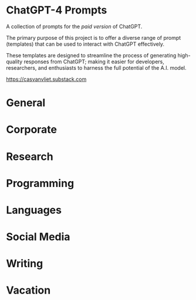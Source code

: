 # ChatGPT-4 Prompts

A collection of prompts for the *paid version* of ChatGPT.

The primary purpose of this project is to offer a diverse range of prompt (templates) that can be used to interact with ChatGPT effectively.

These templates are designed to streamline the process of generating high-quality responses from ChatGPT; making it easier for developers, researchers, and enthusiasts to harness the full potential of the A.I. model.

https://casvanvliet.substack.com

# General
# Corporate
# Research
# Programming
# Languages
# Social Media
# Writing
# Vacation
